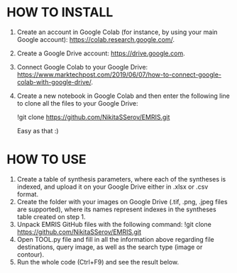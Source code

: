 # HOW TO INSTALL

1. Create an account in Google Colab (for instance, by using your main Google account): https://colab.research.google.com/.
2. Create a Google Drive account: https://drive.google.com.
3. Connect Google Colab to your Google Drive: https://www.marktechpost.com/2019/06/07/how-to-connect-google-colab-with-google-drive/.
4. Create a new notebook in Google Colab and then enter the following line to clone all the files to your Google Drive:

   !git clone https://github.com/NikitaSSerov/EMRIS.git

   Easy as that :)

# HOW TO USE

1. Create a table of synthesis parameters, where each of the syntheses is indexed, and upload it on your Google Drive either in .xlsx or .csv format.
2. Create the folder with your images on Google Drive (.tif, .png, .jpeg files are supported), where its names represent indexes in the syntheses table created on step 1.
3. Unpack EMRIS GitHub files with the following command:
!git clone https://github.com/NikitaSSerov/EMRIS.git
4. Open TOOL.py file and fill in all the information above regarding file destinations, query image, as well as the search type (image or contour).
5. Run the whole code (Ctrl+F9) and see the result below.

